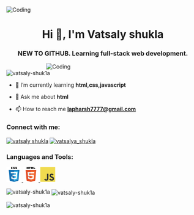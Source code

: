 <img align="center" alt="Coding" src="https://static01.nyt.com/images/2021/02/28/business/02Techfix-illo/01Techfix-illo-articleLarge.gif?quality=75&auto=webp&disable=upscale">
<h1 align="center">Hi 👋, I'm Vatsaly shukla</h1>
<h3 align="center">NEW TO GITHUB. Learning full-stack web development.</h3>
<img align="right" alt="Coding" width="400" src="https://static.wixstatic.com/media/fcf9f1_183add7b26954250a69bc0ac13f8ca50~mv2.gif/v1/fill/w_1600%2Ch_900%2Cal_c%2Cq_90/file.jpg">


<p align="left"> <img src="https://komarev.com/ghpvc/?username=vatsaly-shuk1a&label=Profile%20views&color=0e75b6&style=flat" alt="vatsaly-shuk1a" /> </p>

- 🌱 I’m currently learning **html,css,javascript**

- 💬 Ask me about **html**

- 📫 How to reach me **lapharsh7777@gmail.com**

<h3 align="left">Connect with me:</h3>
<p align="left">
<a href="https://linkedin.com/in/vatsaly shukla" target="blank"><img align="center" src="https://raw.githubusercontent.com/rahuldkjain/github-profile-readme-generator/master/src/images/icons/Social/linked-in-alt.svg" alt="vatsaly shukla" height="30" width="40" /></a>
<a href="https://instagram.com/vatsalya_shukla_" target="blank"><img align="center" src="https://raw.githubusercontent.com/rahuldkjain/github-profile-readme-generator/master/src/images/icons/Social/instagram.svg" alt="vatsalya_shukla" height="30" width="40" /></a>
</p>

<h3 align="left">Languages and Tools:</h3>
<p align="left"> <a href="https://www.w3schools.com/css/" target="_blank" rel="noreferrer"> <img src="https://raw.githubusercontent.com/devicons/devicon/master/icons/css3/css3-original-wordmark.svg" alt="css3" width="40" height="40"/> </a> <a href="https://www.w3.org/html/" target="_blank" rel="noreferrer"> <img src="https://raw.githubusercontent.com/devicons/devicon/master/icons/html5/html5-original-wordmark.svg" alt="html5" width="40" height="40"/> </a> <a href="https://developer.mozilla.org/en-US/docs/Web/JavaScript" target="_blank" rel="noreferrer"> <img src="https://raw.githubusercontent.com/devicons/devicon/master/icons/javascript/javascript-original.svg" alt="javascript" width="40" height="40"/> </a> </p>

<p><img align="left" src="https://github-readme-stats.vercel.app/api/top-langs?username=vatsaly-shuk1a&show_icons=true&locale=en&layout=compact" alt="vatsaly-shuk1a" /></p>

<p>&nbsp;<img align="center" src="https://github-readme-stats.vercel.app/api?username=vatsaly-shuk1a&show_icons=true&locale=en" alt="vatsaly-shuk1a" /></p>

<p><img align="center" src="https://github-readme-streak-stats.herokuapp.com/?user=vatsaly-shuk1a&" alt="vatsaly-shuk1a" /></p>
